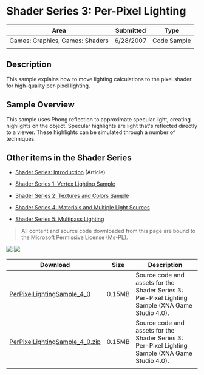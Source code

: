 # Shader Series 3: Per-Pixel Lighting

|Area|Submitted|Type|
|-|-|-|
Games: Graphics, Games: Shaders|6/28/2007|Code Sample
||||

## Description

This sample explains how to move lighting calculations to the pixel shader for high-quality per-pixel lighting.

## Sample Overview

This sample uses Phong reflection to approximate specular light, creating highlights on the object. Specular highlights are light that's reflected directly to a viewer. These highlights can be simulated through a number of techniques.

## Other items in the Shader Series

* [Shader Series: Introduction](https://github.com/simondarksidej/XNAGameStudio/wiki/Shader_Series_Introduction) (Article)

* [Shader Series 1: Vertex Lighting Sample](https://github.com/simondarksidej/XNAGameStudio/wiki/Shader_Series_1_Vertex_Lighting)

* [Shader Series 2: Textures and Colors Sample](https://github.com/simondarksidej/XNAGameStudio/wiki/Shader_Series_2_Textures_and_Colors)

* [Shader Series 4: Materials and Multiple Light Sources](https://github.com/simondarksidej/XNAGameStudio/wiki/Shader_Series_4_Materials_and_Multiple_Light_Sources)

* [Shader Series 5: Multipass Lighting](https://github.com/simondarksidej/XNAGameStudio/wiki/Shader_Series_5_Multipass_Lighting)

> All content and source code downloaded from this page are bound to the Microsoft Permissive License (Ms-PL).

![](https://github.com/simondarksidej/XNAGameStudio/blob/master/Images/XNA_Shader3_PerPixelLighting_01_small.jpg?raw=true)
![](https://github.com/simondarksidej/XNAGameStudio/blob/master/Images/XNA_Shader3_PerPixelLighting_02_small.jpg?raw=true)

Download | Size | Description
---|---|---|
[PerPixelLightingSample_4_0](https://github.com/simondarksidej/XNAGameStudio/tree/master/Samples/PerPixelLightingSample_4_0) | 0.15MB | Source code and assets for the Shader Series 3: Per-Pixel Lighting Sample (XNA Game Studio 4.0).
[PerPixelLightingSample_4_0.zip](https://github.com/simondarksidej/XNAGameStudioZips/raw/zips/PerPixelLightingSample_4_0.zip) | 0.15MB | Source code and assets for the Shader Series 3: Per-Pixel Lighting Sample (XNA Game Studio 4.0).
||||
